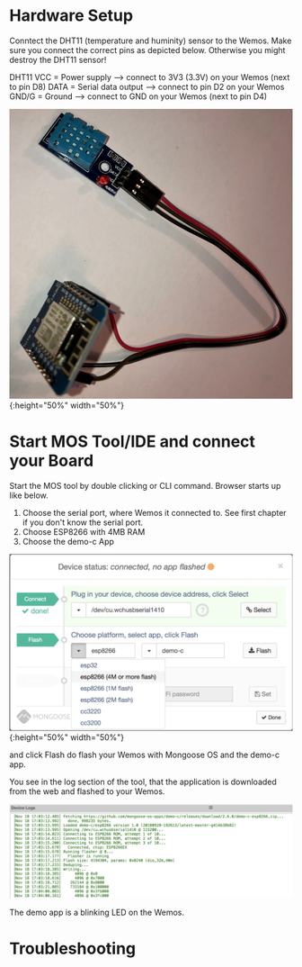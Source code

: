 # Hardware Setup
Conntect the DHT11 (temperature and huminity) sensor to the Wemos. Make sure you connect the correct pins as depicted below. Otherwise you might destroy the DHT11 sensor!

DHT11
VCC = Power supply --> connect to 3V3 (3.3V) on your Wemos (next to pin D8)
DATA = Serial data output --> connect to pin D2 on your Wemos
GND/G = Ground --> connect to GND on your Wemos (next to pin D4)

![Connecting DHT11 to Wemos](https://github.com/cschnidr/iot-hackathon-v2/blob/master/images/2-hwsetup-1.jpg){:height="50%" width="50%"}


# Start MOS Tool/IDE and connect your Board
Start the MOS tool by double clicking or CLI command. Browser starts up like below.
1. Choose the serial port, where Wemos it connected to. See first chapter if you don't know the serial port.
2. Choose ESP8266 with 4MB RAM
3. Choose the demo-c App

![alt text](https://github.com/cschnidr/iot-hackathon-v2/blob/master/images/2-mongooseos-1.png "Connecting to the board"){:height="50%" width="50%"}

and click Flash do flash your Wemos with Mongoose OS and the demo-c app.

You see in the log section of the tool, that the application is downloaded from the web and flashed to your Wemos.

![alt text](https://github.com/cschnidr/iot-hackathon-v2/blob/master/images/2-mongooseos-2.png "Log while flashing")

The demo app is a blinking LED on the Wemos.


# Troubleshooting
